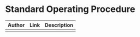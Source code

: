 # Standard Operating Procedure
| Author        |Link           |Description  |
| ------------- |-------------| -----|
|               |             |      |
